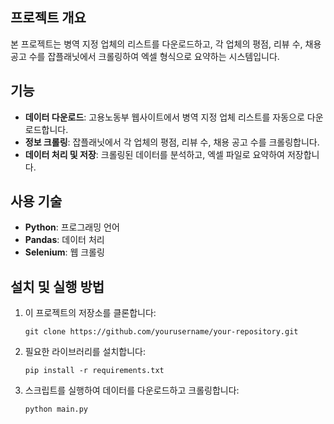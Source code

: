 ## 프로젝트 개요

본 프로젝트는 병역 지정 업체의 리스트를 다운로드하고, 각 업체의 평점, 리뷰 수, 채용 공고 수를 잡플래닛에서 크롤링하여 엑셀 형식으로 요약하는 시스템입니다.

## 기능

- **데이터 다운로드**: 고용노동부 웹사이트에서 병역 지정 업체 리스트를 자동으로 다운로드합니다.
- **정보 크롤링**: 잡플래닛에서 각 업체의 평점, 리뷰 수, 채용 공고 수를 크롤링합니다.
- **데이터 처리 및 저장**: 크롤링된 데이터를 분석하고, 엑셀 파일로 요약하여 저장합니다.

## 사용 기술

- **Python**: 프로그래밍 언어
- **Pandas**: 데이터 처리
- **Selenium**: 웹 크롤링

## 설치 및 실행 방법

1. 이 프로젝트의 저장소를 클론합니다:
        
    `git clone https://github.com/yourusername/your-repository.git`
    
2. 필요한 라이브러리를 설치합니다:

    `pip install -r requirements.txt`
    
4. 스크립트를 실행하여 데이터를 다운로드하고 크롤링합니다:

    `python main.py`

